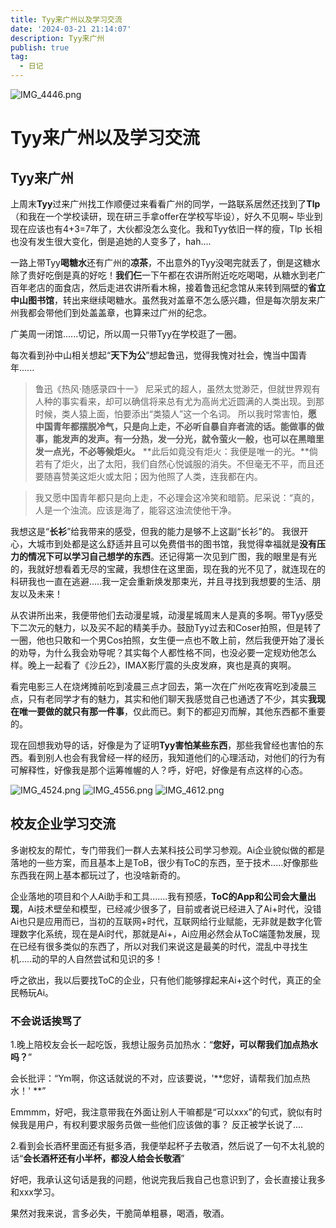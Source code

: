 ```yaml
---
title: Tyy来广州以及学习交流
date: '2024-03-21 21:14:07'
description: Tyy来广州
publish: true
tag:
  - 日记
---
```

![IMG_4446.png](../../images/bd6eb8c49bebf82f08554a9213c40e6f.png)
# Tyy来广州以及学习交流
## Tyy来广州
上周末**Tyy**过来广州找工作顺便过来看看广州的同学，一路联系居然还找到了**Tlp**（和我在一个学校读研，现在研三手拿offer在学校写毕设），好久不见啊~ 毕业到现在应该也有4+3=7年了，大伙都没怎么变化。我和Tyy依旧一样的瘦，Tlp 长相也没有发生很大变化，倒是追她的人变多了，hah....

一路上带Tyy**喝糖水**还有广州的**凉茶**，不出意外的Tyy没喝完就丢了，倒是这糖水除了贵好吃倒是真的好吃！**我们仨**一下午都在农讲所附近吃吃喝喝，从糖水到老广百年老店的面食店，然后走进农讲所看木棉，接着鲁迅纪念馆从来转到隔壁的**省立中山图书馆**，转出来继续喝糖水。虽然我对盖章不怎么感兴趣，但是每次朋友来广州我都会带他们到处盖盖章，也算来过广州的纪念。

广美周一闭馆......切记，所以周一只带Tyy在学校逛了一圈。

每次看到孙中山相关想起“**天下为公**”想起鲁迅，觉得我愧对社会，愧当中国青年......
> 鲁迅《热风·随感录四十一》
> 尼采式的超人，虽然太觉渺茫，但就世界观有人种的事实看来，却可以确信将来总有尤为高尚尤近圆满的人类出现。到那时候，类人猿上面，怕要添出“类猿人”这一个名词。
> 所以我时常害怕，**愿中国青年都摆脱冷气，只是向上走，不必听自暴自弃者流的话。能做事的做事，能发声的发声。有一分热，发一分光，就令萤火一般，也可以在黑暗里发一点光，不必等候炬火。**
> **此后如竟没有炬火：我便是唯一的光。**倘若有了炬火，出了太阳，我们自然心悦诚服的消失。不但毫无不平，而且还要随喜赞美这炬火或太阳；因为他照了人类，连我都在内。

> 我又愿中国青年都只是向上走，不必理会这冷笑和暗箭。尼采说：“真的，人是一个浊流。应该是海了，能容这浊流使他干净。

我想这是“**长衫**”给我带来的感受，但我的能力是够不上这副“长衫”的。
我很开心，大城市到处都是这么舒适并且可以免费借书的图书馆，我觉得幸福就是**没有压力的情况下可以学习自己想学的东西**。还记得第一次见到广图，我的眼里是有光的，我就好想看着无尽的宝藏，我想住在这里面，现在我的光不见了，就连现在的科研我也一直在逃避.....我一定会重新焕发那束光，并且寻找到我想要的生活、朋友以及未来！

从农讲所出来，我便带他们去动漫星城，动漫星城周末人是真的多啊。带Tyy感受下二次元的魅力，以及买不起的精美手办。鼓励Tyy过去和Coser拍照，但是转了一圈，他也只敢和一个男Cos拍照，女生便一点也不敢上前，然后我便开始了漫长的劝导，为什么我会劝导呢？其实每个人都性格不同，也没必要一定规劝他怎么样。晚上一起看了《沙丘2》，IMAX影厅震的头皮发麻，爽也是真的爽啊。

看完电影三人在烧烤摊前吃到凌晨三点才回去，第一次在广州吃夜宵吃到凌晨三点，只有老同学才有的魅力，其实和他们聊天我感觉自己也通透了不少，其实**我现在唯一要做的就只有那一件事**，仅此而已。剩下的都迎刃而解，其他东西都不重要的。

现在回想我劝导的话，好像是为了证明**Tyy害怕某些东西**，那些我曾经也害怕的东西。看到别人也会有我曾经一样的经历，我知道他们的心理活动，对他们的行为有可解释性，好像我是那个运筹帷幄的人？呼，好吧，好像是有点这样的心态。

![IMG_4524.png](../../images/e3eac7a8ff8d7e2872458ce255af973a.png)
![IMG_4556.png](../../images/461f367556ff491a0755318e6cd7712b.png)
![IMG_4612.png](../../images/fa84d2ef52098bcc135b728bbe926c06.png)
## 校友企业学习交流
多谢校友的帮忙，专门带我们一群人去某科技公司学习参观。Ai企业貌似做的都是落地的一些方案，而且基本上是ToB，很少有ToC的东西，至于技术.....好像那些东西我在网上基本都玩过了，也没啥新奇的。

企业落地的项目和个人Ai助手和工具.......我有预感，**ToC的App和公司会大量出现**，Ai技术壁垒和模型，已经减少很多了，目前或者说已经进入了Ai+时代，没错Ai也只是应用而已，当初的互联网+时代，互联网给行业赋能，无非就是数字化管理数字化系统，现在是Ai时代，那就是Ai+，Ai应用必然会从ToC端蓬勃发展，现在已经有很多类似的东西了，所以对我们来说这是最美的时代，混乱中寻找生机.....动的早的人自然尝试和见识的多！

呼之欲出，我以后要找ToC的企业，只有他们能够撑起来Ai+这个时代，真正的全民畅玩Ai。
### 不会说话挨骂了
1.晚上陪校友会长一起吃饭，我想让服务员加热水：“**您好，可以帮我们加点热水吗？**”

会长批评：“Ym啊，你这话就说的不对，应该要说，'**您好，请帮我们加点热水！' **”

Emmmm，好吧，我注意带我在外面让别人干嘛都是“可以xxx”的句式，貌似有时候我是用户，有权利要求服务员做一些他们应该做的事？ 反正被学长说了....

2.看到会长酒杯里面还有挺多酒，我便举起杯子去敬酒，然后说了一句不太礼貌的话“**会长酒杯还有小半杯，都没人给会长敬酒**”

好吧，我承认这句话是我的问题，他说完我后我自己也意识到了，会长直接让我多和xxx学习。

果然对我来说，言多必失，干脆简单粗暴，喝酒，敬酒。

